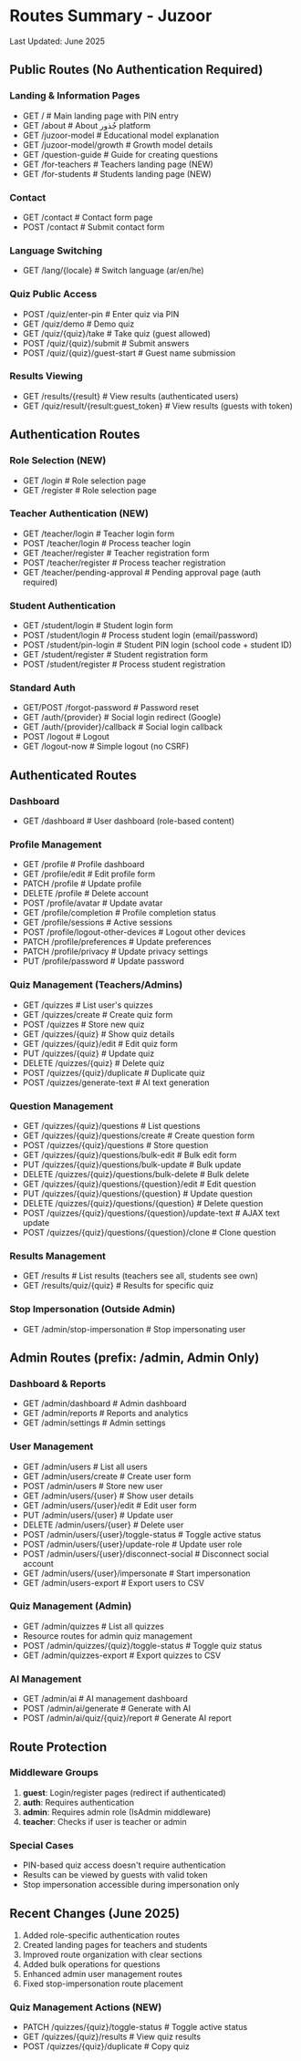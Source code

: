 # Routes Summary - Juzoor

Last Updated: June 2025

## Public Routes (No Authentication Required)

### Landing & Information Pages

-   GET / # Main landing page with PIN entry
-   GET /about # About جُذور platform
-   GET /juzoor-model # Educational model explanation
-   GET /juzoor-model/growth # Growth model details
-   GET /question-guide # Guide for creating questions
-   GET /for-teachers # Teachers landing page (NEW)
-   GET /for-students # Students landing page (NEW)

### Contact

-   GET /contact # Contact form page
-   POST /contact # Submit contact form

### Language Switching

-   GET /lang/{locale} # Switch language (ar/en/he)

### Quiz Public Access

-   POST /quiz/enter-pin # Enter quiz via PIN
-   GET /quiz/demo # Demo quiz
-   GET /quiz/{quiz}/take # Take quiz (guest allowed)
-   POST /quiz/{quiz}/submit # Submit answers
-   POST /quiz/{quiz}/guest-start # Guest name submission

### Results Viewing

-   GET /results/{result} # View results (authenticated users)
-   GET /quiz/result/{result:guest_token} # View results (guests with token)

## Authentication Routes

### Role Selection (NEW)

-   GET /login # Role selection page
-   GET /register # Role selection page

### Teacher Authentication (NEW)

-   GET /teacher/login # Teacher login form
-   POST /teacher/login # Process teacher login
-   GET /teacher/register # Teacher registration form
-   POST /teacher/register # Process teacher registration
-   GET /teacher/pending-approval # Pending approval page (auth required)

### Student Authentication

-   GET /student/login # Student login form
-   POST /student/login # Process student login (email/password)
-   POST /student/pin-login # Student PIN login (school code + student ID)
-   GET /student/register # Student registration form
-   POST /student/register # Process student registration

### Standard Auth

-   GET/POST /forgot-password # Password reset
-   GET /auth/{provider} # Social login redirect (Google)
-   GET /auth/{provider}/callback # Social login callback
-   POST /logout # Logout
-   GET /logout-now # Simple logout (no CSRF)

## Authenticated Routes

### Dashboard

-   GET /dashboard # User dashboard (role-based content)

### Profile Management

-   GET /profile # Profile dashboard
-   GET /profile/edit # Edit profile form
-   PATCH /profile # Update profile
-   DELETE /profile # Delete account
-   POST /profile/avatar # Update avatar
-   GET /profile/completion # Profile completion status
-   GET /profile/sessions # Active sessions
-   POST /profile/logout-other-devices # Logout other devices
-   PATCH /profile/preferences # Update preferences
-   PATCH /profile/privacy # Update privacy settings
-   PUT /profile/password # Update password

### Quiz Management (Teachers/Admins)

-   GET /quizzes # List user's quizzes
-   GET /quizzes/create # Create quiz form
-   POST /quizzes # Store new quiz
-   GET /quizzes/{quiz} # Show quiz details
-   GET /quizzes/{quiz}/edit # Edit quiz form
-   PUT /quizzes/{quiz} # Update quiz
-   DELETE /quizzes/{quiz} # Delete quiz
-   POST /quizzes/{quiz}/duplicate # Duplicate quiz
-   POST /quizzes/generate-text # AI text generation

### Question Management

-   GET /quizzes/{quiz}/questions # List questions
-   GET /quizzes/{quiz}/questions/create # Create question form
-   POST /quizzes/{quiz}/questions # Store question
-   GET /quizzes/{quiz}/questions/bulk-edit # Bulk edit form
-   PUT /quizzes/{quiz}/questions/bulk-update # Bulk update
-   DELETE /quizzes/{quiz}/questions/bulk-delete # Bulk delete
-   GET /quizzes/{quiz}/questions/{question}/edit # Edit question
-   PUT /quizzes/{quiz}/questions/{question} # Update question
-   DELETE /quizzes/{quiz}/questions/{question} # Delete question
-   POST /quizzes/{quiz}/questions/{question}/update-text # AJAX text update
-   POST /quizzes/{quiz}/questions/{question}/clone # Clone question

### Results Management

-   GET /results # List results (teachers see all, students see own)
-   GET /results/quiz/{quiz} # Results for specific quiz

### Stop Impersonation (Outside Admin)

-   GET /admin/stop-impersonation # Stop impersonating user

## Admin Routes (prefix: /admin, Admin Only)

### Dashboard & Reports

-   GET /admin/dashboard # Admin dashboard
-   GET /admin/reports # Reports and analytics
-   GET /admin/settings # Admin settings

### User Management

-   GET /admin/users # List all users
-   GET /admin/users/create # Create user form
-   POST /admin/users # Store new user
-   GET /admin/users/{user} # Show user details
-   GET /admin/users/{user}/edit # Edit user form
-   PUT /admin/users/{user} # Update user
-   DELETE /admin/users/{user} # Delete user
-   POST /admin/users/{user}/toggle-status # Toggle active status
-   POST /admin/users/{user}/update-role # Update user role
-   POST /admin/users/{user}/disconnect-social # Disconnect social account
-   GET /admin/users/{user}/impersonate # Start impersonation
-   GET /admin/users-export # Export users to CSV

### Quiz Management (Admin)

-   GET /admin/quizzes # List all quizzes
-   Resource routes for admin quiz management
-   POST /admin/quizzes/{quiz}/toggle-status # Toggle quiz status
-   GET /admin/quizzes-export # Export quizzes to CSV

### AI Management

-   GET /admin/ai # AI management dashboard
-   POST /admin/ai/generate # Generate with AI
-   POST /admin/ai/quiz/{quiz}/report # Generate AI report

## Route Protection

### Middleware Groups

1. **guest**: Login/register pages (redirect if authenticated)
2. **auth**: Requires authentication
3. **admin**: Requires admin role (IsAdmin middleware)
4. **teacher**: Checks if user is teacher or admin

### Special Cases

-   PIN-based quiz access doesn't require authentication
-   Results can be viewed by guests with valid token
-   Stop impersonation accessible during impersonation only

## Recent Changes (June 2025)

1. Added role-specific authentication routes
2. Created landing pages for teachers and students
3. Improved route organization with clear sections
4. Added bulk operations for questions
5. Enhanced admin user management routes
6. Fixed stop-impersonation route placement

### Quiz Management Actions (NEW)

-   PATCH /quizzes/{quiz}/toggle-status # Toggle active status
-   GET /quizzes/{quiz}/results # View quiz results
-   POST /quizzes/{quiz}/duplicate # Copy quiz
